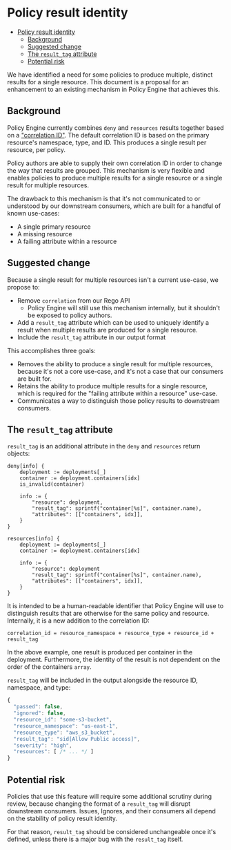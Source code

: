 # Policy result identity

- [Policy result identity](#policy-result-identity)
  - [Background](#background)
  - [Suggested change](#suggested-change)
  - [The `result_tag` attribute](#the-result_tag-attribute)
  - [Potential risk](#potential-risk)

We have identified a need for some policies to produce multiple, distinct
results for a single resource. This document is a proposal for an enhancement to
an existing mechanism in Policy Engine that achieves this.

## Background

Policy Engine currently combines `deny` and `resources` results together based
on a ["correlation ID"](https://github.com/snyk/policy-engine/blob/5e55e9bc644c35aebaf82defd84abf7cb7f97f92/docs/policy_spec.md#correlation-ids).
The default correlation ID is based on the primary resource's namespace, type,
and ID. This produces a single result per resource, per policy.

Policy authors are able to supply their own correlation ID in order to change
the way that results are grouped. This mechanism is very flexible and enables
policies to produce multiple results for a single resource or a single result
for multiple resources.

The drawback to this mechanism is that it's not communicated to or understood by
our downstream consumers, which are built for a handful of known use-cases:

- A single primary resource
- A missing resource
- A failing attribute within a resource

## Suggested change

Because a single result for multiple resources isn't a current use-case, we
propose to:

- Remove `correlation` from our Rego API
  - Policy Engine will still use this mechanism internally, but it shouldn't be
    exposed to policy authors.
- Add a `result_tag` attribute which can be used to uniquely identify a result
  when multiple results are produced for a single resource.
- Include the `result_tag` attribute in our output format

This accomplishes three goals:

- Removes the ability to produce a single result for multiple resources, because
  it's not a core use-case, and it's not a case that our consumers are built
  for.
- Retains the ability to produce multiple results for a single resource, which 
  is required for the "failing attribute within a resource" use-case.
- Communicates a way to distinguish those policy results to downstream
  consumers.

## The `result_tag` attribute

`result_tag` is an additional attribute in the `deny` and `resources` return
objects:

```open-policy-agent
deny[info] {
	deployment := deployments[_]
	container := deployment.containers[idx]
	is_invalid(container)

	info := {
		"resource": deployment,
		"result_tag": sprintf("container[%s]", container.name),
		"attributes": [["containers", idx]],
	}
}

resources[info] {
	deployment := deployments[_]
	container := deployment.containers[idx]

	info := {
		"resource": deployment
		"result_tag": sprintf("container[%s]", container.name),
		"attributes": [["containers", idx]],
	}
}
```

It is intended to be a human-readable identifier that Policy Engine will use to
distinguish results that are otherwise for the same policy and resource.
Internally, it is a new addition to the correlation ID:

```
correlation_id = resource_namespace + resource_type + resource_id + result_tag
```

In the above example, one result is produced per container in the deployment.
Furthermore, the identity of the result is not dependent on the order of the
containers `array`.

`result_tag` will be included in the output alongside the resource ID,
namespace, and type:

```javascript
{
  "passed": false,
  "ignored": false,
  "resource_id": "some-s3-bucket",
  "resource_namespace": "us-east-1",
  "resource_type": "aws_s3_bucket",
  "result_tag": "sid[Allow Public access]",
  "severity": "high",
  "resources": [ /* ... */ ]
}
```

## Potential risk

Policies that use this feature will require some additional scrutiny during
review, because changing the format of a `result_tag` will disrupt downstream
consumers. Issues, Ignores, and their consumers all depend on the stability of
policy result identity.

For that reason, `result_tag` should be considered unchangeable once it's
defined, unless there is a major bug with the `result_tag` itself.
